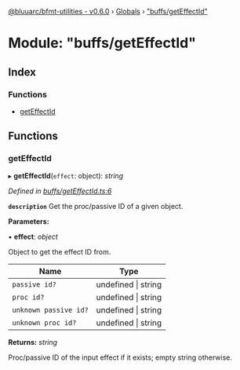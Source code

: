 [@bluuarc/bfmt-utilities - v0.6.0](../README.md) › [Globals](../globals.md) › ["buffs/getEffectId"](_buffs_geteffectid_.md)

# Module: "buffs/getEffectId"

## Index

### Functions

* [getEffectId](_buffs_geteffectid_.md#geteffectid)

## Functions

###  getEffectId

▸ **getEffectId**(`effect`: object): *string*

*Defined in [buffs/getEffectId.ts:6](https://github.com/BluuArc/bfmt-utilities/blob/master/src/buffs/getEffectId.ts#L6)*

**`description`** Get the proc/passive ID of a given object.

**Parameters:**

▪ **effect**: *object*

Object to get the effect ID from.

Name | Type |
------ | ------ |
`passive id?` | undefined &#124; string |
`proc id?` | undefined &#124; string |
`unknown passive id?` | undefined &#124; string |
`unknown proc id?` | undefined &#124; string |

**Returns:** *string*

Proc/passive ID of the input effect if it exists; empty string otherwise.
